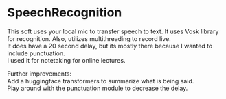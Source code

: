 # SpeechRecognition
 
 This soft uses your local mic to transfer speech to text. It uses Vosk library for recognition. Also, utilizes multithreading to record live.  
 It does have a 20 second delay, but its mostly there because I wanted to include punctuation.  
 I used it for notetaking for online lectures.  
 
 Further improvements:  
 Add a huggingface transformers to summarize what is being said.  
 Play around with the punctuation module to decrease the delay.

